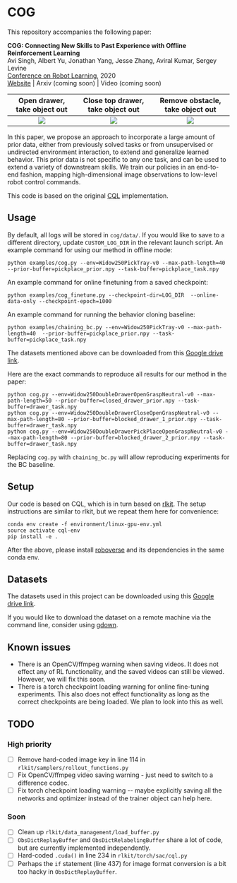 # COG

This repository accompanies the following paper:

**COG: Connecting New Skills to Past Experience with Offline Reinforcement Learning** <br/>
Avi Singh, Albert Yu, Jonathan Yang, Jesse Zhang, Aviral Kumar, Sergey Levine <br/>
[Conference on Robot Learning](https://www.robot-learning.org/), 2020 <br/>
[Website](https://sites.google.com/view/cog-rl) | Arxiv (coming soon) | Video (coming soon)

| Open drawer, take object out      |   Close top drawer, take object out | Remove obstacle, take object out | 
:-------------------------:|:-------------------------:|:-------------------------:
![](https://lh6.googleusercontent.com/DpqLrbyEZ4AWwTHlLQNJJUiwd9JzMDQVChd4tB4MTpSGmV35ygfXd7YVQHAlLel2GDsJ-O0=w1280) | ![](https://lh5.googleusercontent.com/GNF7PKJP7DaA__VBxQxkqi0TV5poFVA48ijvMfT4n2sXEQlKnJtVj90DxjLQAQM9xAU795hR=w1280) | ![](https://lh3.googleusercontent.com/x268zzRNzPBijYdy7E9DyYTiGr0olg9MZr8B0YzKHCDrHPCll8ISU-hUx_NOCDG9V0isGiwD=w1280) |

In this paper, we propose an approach to incorporate a large amount of prior 
data, either from previously solved tasks or from unsupervised or undirected
environment interaction, to extend and generalize learned behavior. This prior 
data is not specific to any one task, and can be used to extend a variety of
downstream skills. We train our policies in an end-to-end fashion, mapping 
high-dimensional image observations to low-level robot control commands. 

This code is based on the original [CQL](https://github.com/aviralkumar2907/CQL)
implementation. 

## Usage

By default, all logs will be stored in `cog/data/`. If you would like to save to
a different directory, update `CUSTOM_LOG_DIR` in the relevant launch script. 
An example command for using our method in offline mode: 

`python examples/cog.py --env=Widow250PickTray-v0 --max-path-length=40 
--prior-buffer=pickplace_prior.npy --task-buffer=pickplace_task.npy`

An example command for online finetuning from a saved checkpoint:

`python examples/cog_finetune.py --checkpoint-dir=LOG_DIR 
--online-data-only --checkpoint-epoch=1000`

An example command for running the behavior cloning baseline:

`python examples/chaining_bc.py --env=Widow250PickTray-v0 --max-path-length=40 
--prior-buffer=pickplace_prior.npy --task-buffer=pickplace_task.npy`

The datasets mentioned above can be downloaded from this
[Google drive link](https://drive.google.com/drive/folders/1jxBQE1adsFT1sWsfatbhiZG6Zkf3EW0Q?usp=sharing). 

Here are the exact commands to reproduce all results for our method in the paper:

```shell script
python cog.py --env=Widow250DoubleDrawerOpenGraspNeutral-v0 --max-path-length=50 --prior-buffer=closed_drawer_prior.npy --task-buffer=drawer_task.npy
python cog.py --env=Widow250DoubleDrawerCloseOpenGraspNeutral-v0 --max-path-length=80 --prior-buffer=blocked_drawer_1_prior.npy --task-buffer=drawer_task.npy
python cog.py --env=Widow250DoubleDrawerPickPlaceOpenGraspNeutral-v0 --max-path-length=80 --prior-buffer=blocked_drawer_2_prior.npy --task-buffer=drawer_task.npy
```

Replacing `cog.py` with `chaining_bc.py` will allow reproducing experiments
for the BC baseline. 

## Setup
Our code is based on CQL, which is in turn based on [rlkit](https://github.com/vitchyr/rlkit). 
The setup instructions are similar to rlkit, but we repeat them here for convenience:

```shell script
conda env create -f environment/linux-gpu-env.yml
source activate cql-env
pip install -e .
```

After the above, please install [roboverse](https://github.com/avisingh599/roboverse)
and its dependencies in the same conda env. 

## Datasets
The datasets used in this project can be downloaded using this 
[Google drive link](https://drive.google.com/drive/folders/1jxBQE1adsFT1sWsfatbhiZG6Zkf3EW0Q?usp=sharing). 

If you would like to download the dataset on a remote machine via the command
line, consider using [gdown](https://pypi.org/project/gdown/). 

## Known issues
- There is an OpenCV/ffmpeg warning when saving videos. It does not effect any 
of RL functionality, and the saved videos can still be viewed. However, we will fix this soon. 
- There is a torch checkpoint loading warning for online fine-tuning experiments.
This also does not effect functionality as long as the correct checkpoints are 
being loaded. We plan to look into this as well. 


## TODO
### High priority
- [ ] Remove hard-coded image key in line 114 in `rlkit/samplers/rollout_functions.py`
- [ ] Fix OpenCV/ffmpeg video saving warning - just need to switch to a difference codec. 
- [ ] Fix torch checkpoint loading warning -- maybe explicitly saving all the networks and optimizer instead of the trainer object can help here. 

### Soon
- [ ] Clean up `rlkit/data_management/load_buffer.py`
- [ ] `ObsDictReplayBuffer` and `ObsDictRelabelingBuffer` share a lot of code, but are currently implemented independently.
- [ ] Hard-coded `.cuda()` in line 234 in `rlkit/torch/sac/cql.py`
- [ ] Perhaps the `if` statement (line 437) for image format conversion is a bit too hacky in `ObsDictReplayBuffer`. 
